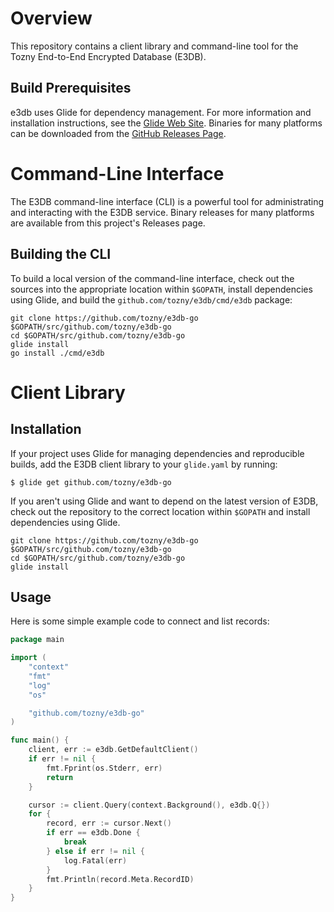 # Overview

This repository contains a client library and command-line tool
for the Tozny End-to-End Encrypted Database (E3DB).

## Build Prerequisites

e3db uses Glide for dependency management. For more information
and installation instructions, see the [Glide Web Site](https://glide.sh).
Binaries for many platforms can be downloaded from the
[GitHub Releases Page](https://github.com/Masterminds/glide/releases).

# Command-Line Interface

The E3DB command-line interface (CLI) is a powerful tool for administrating
and interacting with the E3DB service. Binary releases for many
platforms are available from this project's Releases page.

## Building the CLI

To build a local version of the command-line interface, check out the
sources into the appropriate location within `$GOPATH`, install
dependencies using Glide, and build the `github.com/tozny/e3db/cmd/e3db` package:

```shell
git clone https://github.com/tozny/e3db-go $GOPATH/src/github.com/tozny/e3db-go
cd $GOPATH/src/github.com/tozny/e3db-go
glide install
go install ./cmd/e3db
```

# Client Library

## Installation

If your project uses Glide for managing dependencies and
reproducible builds, add the E3DB client library to your `glide.yaml`
by running:

```shell
$ glide get github.com/tozny/e3db-go
```

If you aren't using Glide and want to depend on the latest
version of E3DB, check out the repository to the correct
location within `$GOPATH` and install dependencies using Glide.

```shell
git clone https://github.com/tozny/e3db-go $GOPATH/src/github.com/tozny/e3db-go
cd $GOPATH/src/github.com/tozny/e3db-go
glide install
```

## Usage

Here is some simple example code to connect and list records:

```go
package main

import (
	"context"
	"fmt"
	"log"
	"os"

	"github.com/tozny/e3db-go"
)

func main() {
	client, err := e3db.GetDefaultClient()
	if err != nil {
		fmt.Fprint(os.Stderr, err)
		return
	}

	cursor := client.Query(context.Background(), e3db.Q{})
	for {
		record, err := cursor.Next()
		if err == e3db.Done {
			break
		} else if err != nil {
			log.Fatal(err)
		}
		fmt.Println(record.Meta.RecordID)
	}
}
```
